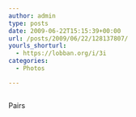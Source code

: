 ```yaml
---
author: admin
type: posts
date: 2009-06-22T15:15:39+00:00
url: /posts/2009/06/22/128137807/
yourls_shorturl:
  - https://lobban.org/i/3i
categories:
  - Photos

---
```

<div class="figure">
  <img src="https://andy.lobban.org/photo/1280/128137807/1/n6SoNyvfPp0vjktkeSbhqTDI" alt="" />
</div>

Pairs